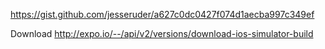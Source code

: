 https://gist.github.com/jesseruder/a627c0dc0427f074d1aecba997c349ef

Download http://expo.io/--/api/v2/versions/download-ios-simulator-build

